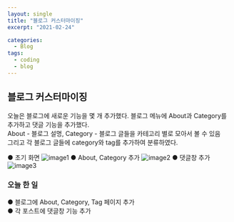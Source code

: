 ```yaml
---
layout: single
title: "블로그 커스터마이징"
excerpt: "2021-02-24"

categories:
  - Blog
tags:
  - coding
  - blog
---
```


## 블로그 커스터마이징

오늘은 블로그에 새로운 기능을 몇 개 추가했다.
블로그 메뉴에 About과 Category를 추가하고 댓글 기능을 추가했다.  
About - 블로그 설명, Category - 블로그 글들을 카테고리 별로 모아서 볼 수 있음  
그리고 각 블로그 글들에 category와 tag를 추가하여 분류하였다.  

● 초기 화면
![image1](https://user-images.githubusercontent.com/79121621/108974320-b066dc80-76c8-11eb-8c93-6dd5b8f03cbb.PNG)
● About, Category 추가
![image2](https://user-images.githubusercontent.com/79121621/108974628-fc198600-76c8-11eb-85dc-14ac4de4f823.PNG)
● 댓글창 추가
![image3](https://user-images.githubusercontent.com/79121621/108974657-03409400-76c9-11eb-8695-71faa397b974.PNG)


### 오늘 한 일
● 블로그에 About, Category, Tag 페이지 추가  
● 각 포스트에 댓글창 기능 추가
